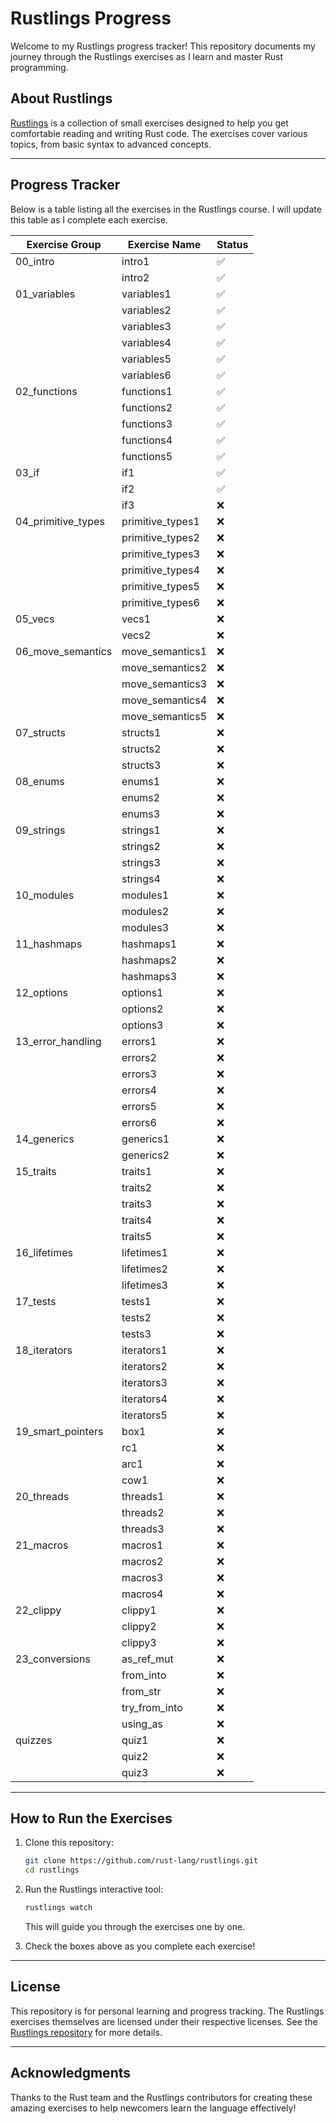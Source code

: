# Rustlings Progress

Welcome to my Rustlings progress tracker! This repository documents my journey through the Rustlings exercises as I learn and master Rust programming.

## About Rustlings

[Rustlings](https://github.com/rust-lang/rustlings) is a collection of small exercises designed to help you get comfortable reading and writing Rust code. The exercises cover various topics, from basic syntax to advanced concepts.

---

## Progress Tracker

Below is a table listing all the exercises in the Rustlings course. I will update this table as I complete each exercise.

| Exercise Group         | Exercise Name          | Status  |
|------------------------|------------------------|---------|
| 00_intro               | intro1                | ✅     |
|                        | intro2                | ✅     |
| 01_variables           | variables1            | ✅     |
|                        | variables2            | ✅     |
|                        | variables3            | ✅     |
|                        | variables4            | ✅     |
|                        | variables5            | ✅     |
|                        | variables6            | ✅     |
| 02_functions           | functions1            | ✅     |
|                        | functions2            | ✅     |
|                        | functions3            | ✅     |
|                        | functions4            | ✅     |
|                        | functions5            | ✅     |
| 03_if                  | if1                   | ✅     |
|                        | if2                   | ✅     |
|                        | if3                   | ❌     |
| 04_primitive_types     | primitive_types1      | ❌     |
|                        | primitive_types2      | ❌     |
|                        | primitive_types3      | ❌     |
|                        | primitive_types4      | ❌     |
|                        | primitive_types5      | ❌     |
|                        | primitive_types6      | ❌     |
| 05_vecs                | vecs1                 | ❌     |
|                        | vecs2                 | ❌     |
| 06_move_semantics      | move_semantics1       | ❌     |
|                        | move_semantics2       | ❌     |
|                        | move_semantics3       | ❌     |
|                        | move_semantics4       | ❌     |
|                        | move_semantics5       | ❌     |
| 07_structs             | structs1              | ❌     |
|                        | structs2              | ❌     |
|                        | structs3              | ❌     |
| 08_enums               | enums1                | ❌     |
|                        | enums2                | ❌     |
|                        | enums3                | ❌     |
| 09_strings             | strings1              | ❌     |
|                        | strings2              | ❌     |
|                        | strings3              | ❌     |
|                        | strings4              | ❌     |
| 10_modules             | modules1              | ❌     |
|                        | modules2              | ❌     |
|                        | modules3              | ❌     |
| 11_hashmaps            | hashmaps1             | ❌     |
|                        | hashmaps2             | ❌     |
|                        | hashmaps3             | ❌     |
| 12_options             | options1              | ❌     |
|                        | options2              | ❌     |
|                        | options3              | ❌     |
| 13_error_handling      | errors1               | ❌     |
|                        | errors2               | ❌     |
|                        | errors3               | ❌     |
|                        | errors4               | ❌     |
|                        | errors5               | ❌     |
|                        | errors6               | ❌     |
| 14_generics            | generics1             | ❌     |
|                        | generics2             | ❌     |
| 15_traits              | traits1               | ❌     |
|                        | traits2               | ❌     |
|                        | traits3               | ❌     |
|                        | traits4               | ❌     |
|                        | traits5               | ❌     |
| 16_lifetimes           | lifetimes1            | ❌     |
|                        | lifetimes2            | ❌     |
|                        | lifetimes3            | ❌     |
| 17_tests               | tests1                | ❌     |
|                        | tests2                | ❌     |
|                        | tests3                | ❌     |
| 18_iterators           | iterators1            | ❌     |
|                        | iterators2            | ❌     |
|                        | iterators3            | ❌     |
|                        | iterators4            | ❌     |
|                        | iterators5            | ❌     |
| 19_smart_pointers      | box1                  | ❌     |
|                        | rc1                   | ❌     |
|                        | arc1                  | ❌     |
|                        | cow1                  | ❌     |
| 20_threads             | threads1              | ❌     |
|                        | threads2              | ❌     |
|                        | threads3              | ❌     |
| 21_macros              | macros1               | ❌     |
|                        | macros2               | ❌     |
|                        | macros3               | ❌     |
|                        | macros4               | ❌     |
| 22_clippy              | clippy1               | ❌     |
|                        | clippy2               | ❌     |
|                        | clippy3               | ❌     |
| 23_conversions         | as_ref_mut            | ❌     |
|                        | from_into             | ❌     |
|                        | from_str              | ❌     |
|                        | try_from_into         | ❌     |
|                        | using_as              | ❌     |
| quizzes                | quiz1                 | ❌     |
|                        | quiz2                 | ❌     |
|                        | quiz3                 | ❌     |

---

## How to Run the Exercises

1. Clone this repository:
   ```bash
   git clone https://github.com/rust-lang/rustlings.git
   cd rustlings
   ```
2. Run the Rustlings interactive tool:
   ```bash
   rustlings watch
   ```
   This will guide you through the exercises one by one.

3. Check the boxes above as you complete each exercise!

---

## License

This repository is for personal learning and progress tracking. The Rustlings exercises themselves are licensed under their respective licenses. See the [Rustlings repository](https://github.com/rust-lang/rustlings) for more details.

---

## Acknowledgments

Thanks to the Rust team and the Rustlings contributors for creating these amazing exercises to help newcomers learn the language effectively!
